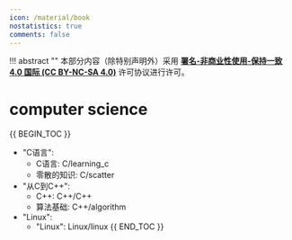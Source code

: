 ```yaml
---
icon: /material/book
nostatistics: true
comments: false
---
```

!!! abstract ""
    本部分内容（除特别声明外）采用 [**署名-非商业性使用-保持一致 4.0 国际 (CC BY-NC-SA 4.0)**](https://creativecommons.org/licenses/by-nc-sa/4.0/) 许可协议进行许可。
# computer science
{{ BEGIN_TOC }}

- "C语言":
    - C语言: C/learning_c
    - 零散的知识: C/scatter
- "从C到C++":
    - C++: C++/C++   
    - 算法基础: C++/algorithm
- "Linux":
    - "Linux": Linux/linux
{{ END_TOC }}


